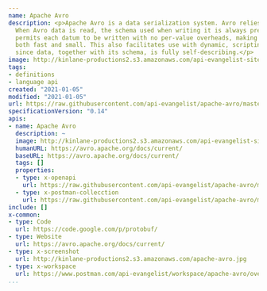 ```yaml
---
name: Apache Avro
description: <p>Apache Avro is a data serialization system. Avro relies on schemas.
  When Avro data is read, the schema used when writing it is always present. This
  permits each datum to be written with no per-value overheads, making serialization
  both fast and small. This also facilitates use with dynamic, scripting languages,
  since data, together with its schema, is fully self-describing.</p>
image: http://kinlane-productions2.s3.amazonaws.com/api-evangelist-site/company/logos/apache-avro.png
tags:
- definitions
- language api
created: "2021-01-05"
modified: "2021-01-05"
url: https://raw.githubusercontent.com/api-evangelist/apache-avro/master/apis.json
specificationVersion: "0.14"
apis:
- name: Apache Avro
  description: ~
  image: http://kinlane-productions2.s3.amazonaws.com/api-evangelist-site/company/logos/apache-avro.png
  humanURL: https://avro.apache.org/docs/current/
  baseURL: https://avro.apache.org/docs/current/
  tags: []
  properties:
  - type: x-openapi
    url: https://raw.githubusercontent.com/api-evangelist/apache-avro/master/apache-avro-openapi.json
  - type: x-postman-collecction
    url: https://raw.githubusercontent.com/api-evangelist/apache-avro/master/apache-avro-postman-collection.json
include: []
x-common:
- type: Code
  url: https://code.google.com/p/protobuf/
- type: Website
  url: https://avro.apache.org/docs/current/
- type: x-screenshot
  url: http://kinlane-productions2.s3.amazonaws.com/apache-avro.jpg
- type: x-workspace
  url: https://www.postman.com/api-evangelist/workspace/apache-avro/overview
...
```


